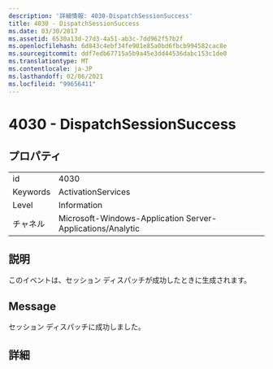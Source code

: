 ```yaml
---
description: '詳細情報: 4030-DispatchSessionSuccess'
title: 4030 - DispatchSessionSuccess
ms.date: 03/30/2017
ms.assetid: 6530a13d-27d3-4a51-ab3c-7dd962f57b2f
ms.openlocfilehash: 6d843c4ebf34fe901e85a0bd6fbcb994582cac8e
ms.sourcegitcommit: ddf7edb67715a5b9a45e3dd44536dabc153c1de0
ms.translationtype: MT
ms.contentlocale: ja-JP
ms.lasthandoff: 02/06/2021
ms.locfileid: "99656411"
---
```

# <a name="4030---dispatchsessionsuccess"></a>4030 - DispatchSessionSuccess

## <a name="properties"></a>プロパティ  
  
|||  
|-|-|  
|id|4030|  
|Keywords|ActivationServices|  
|Level|Information|  
|チャネル|Microsoft-Windows-Application Server-Applications/Analytic|  
  
## <a name="description"></a>説明  

 このイベントは、セッション ディスパッチが成功したときに生成されます。  
  
## <a name="message"></a>Message  

 セッション ディスパッチに成功しました。  
  
## <a name="details"></a>詳細
